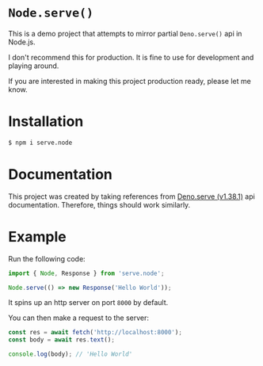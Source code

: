 # `Node.serve()`

This is a demo project that attempts to mirror partial `Deno.serve()` api in Node.js.

I don't recommend this for production. It is fine to use for development and playing around.

If you are interested in making this project production ready, please let me know.

# Installation

```sh
$ npm i serve.node
```

# Documentation

This project was created by taking references from [Deno.serve (v1.38.1)](https://deno.land/api@v1.38.1?s=Deno.serve) api documentation.
Therefore, things should work similarly.

# Example

Run the following code:

```js
import { Node, Response } from 'serve.node';

Node.serve(() => new Response('Hello World'));
```

It spins up an http server on port `8000` by default.

You can then make a request to the server:

```js
const res = await fetch('http://localhost:8000');
const body = await res.text();

console.log(body); // 'Hello World'
```

